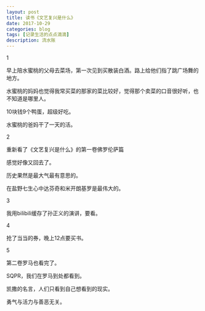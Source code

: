 ```yaml
---
layout: post
title: 读书《文艺复兴是什么》
date: 2017-10-29
categories: blog
tags: [记录生活的点点滴滴]
description: 流水账
---
```


1 

早上陪水蜜桃的父母去菜场，第一次见到买散装白酒。路上给他们指了跳广场舞的地方。

水蜜桃的妈妈也觉得我常买菜的那家的菜比较好，觉得那个卖菜的口音很好听，也不知道是哪里人。

10块钱9个鸭蛋，超级好吃。

水蜜桃的爸妈干了一天的活。

2

重新看了《文艺复兴是什么》的第一卷佛罗伦萨篇

感觉好像又回去了。

历史果然是最大气最有意思的。

在盐野七生心中达芬奇和米开朗基罗是最伟大的。

3

我用bilibili缓存了孙正义的演讲，要看。

4 

抢了当当的券，晚上12点要买书。

5 

第二卷罗马也看完了。

SQPR，我们在罗马到处都看到。

凯撒的名言，人们只看到自己想看到的现实。

勇气与活力与善恶无关。

